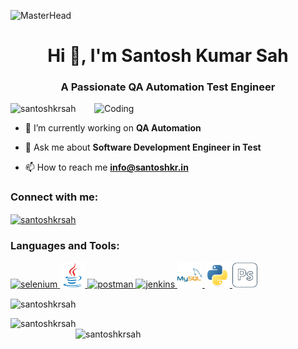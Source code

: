 ![MasterHead](https://raw.githubusercontent.com/santoshkrsah/upload/master/automationa%20testing%20banner.gif?token=GHSAT0AAAAAACTH57YFDELDSYA3FHQK2I6OZTAS47A)
<h1 align="center">Hi 👋, I'm Santosh Kumar Sah</h1>
<h3 align="center">A Passionate QA Automation Test Engineer</h3>
<img align="right" alt="Coding" width="370"  src="https://raw.githubusercontent.com/santoshkrsah/upload/master/programmer%20gif.gif?token=GHSAT0AAAAAACTH57YEZPTENKHITSBL6JKCZTAS6YA">

<p align="left"> <img src="https://komarev.com/ghpvc/?username=santoshkrsah&label=Profile%20views&color=04b928&style=flat" alt="santoshkrsah" /> </p>

- 🔭 I’m currently working on **QA Automation**

- 💬 Ask me about **Software Development Engineer in Test**

- 📫 How to reach me **info@santoshkr.in**

<h3 align="left">Connect with me:</h3>
<p align="left">
<a href="https://linkedin.com/in/santoshkrsah" target="blank"><img align="center" src="https://raw.githubusercontent.com/rahuldkjain/github-profile-readme-generator/master/src/images/icons/Social/linked-in-alt.svg" alt="santoshkrsah" height="30" width="40" /></a>
</p>

<h3 align="left">Languages and Tools:</h3>
<p align="left"> </a> <a href="https://www.selenium.dev" target="_blank" rel="noreferrer"> <img src="https://raw.githubusercontent.com/detain/svg-logos/780f25886640cef088af994181646db2f6b1a3f8/svg/selenium-logo.svg" alt="selenium" width="40" height="40"/> </a> 
<a href="https://www.java.com" target="_blank" rel="noreferrer"> <img src="https://raw.githubusercontent.com/devicons/devicon/master/icons/java/java-original.svg" alt="java" width="40" height="40"/> </a>
<a href="https://postman.com" target="_blank" rel="noreferrer"> <img src="https://www.vectorlogo.zone/logos/getpostman/getpostman-icon.svg" alt="postman" width="40" height="40"/> </a> 
<a href="https://www.jenkins.io" target="_blank" rel="noreferrer"> <img src="https://www.vectorlogo.zone/logos/jenkins/jenkins-icon.svg" alt="jenkins" width="40" height="40"/> </a> 
<a href="https://www.mysql.com/" target="_blank" rel="noreferrer"> <img src="https://raw.githubusercontent.com/devicons/devicon/master/icons/mysql/mysql-original-wordmark.svg" alt="mysql" width="40" height="40"/> </a>
<a href="https://www.python.org" target="_blank" rel="noreferrer"> <img src="https://raw.githubusercontent.com/devicons/devicon/master/icons/python/python-original.svg" alt="python" width="40" height="40"/> </a>
<a href="https://www.photoshop.com/en" target="_blank" rel="noreferrer"> <img src="https://raw.githubusercontent.com/devicons/devicon/master/icons/photoshop/photoshop-line.svg" alt="photoshop" width="40" height="40"/> </a> </p>



<p><img align="center" width="350" src="https://github-readme-stats.vercel.app/api/top-langs?username=santoshkrsah&show_icons=true&theme=dark&text_color=51e17c&locale=en&layout=compact" alt="santoshkrsah" /></p>

<p><img align="left" width="400" src="https://github-readme-streak-stats.herokuapp.com/?user=santoshkrsah&theme=dark" alt="santoshkrsah" /></p>

<p>&nbsp;<img align="right" width="400" src="https://github-readme-stats.vercel.app/api?username=santoshkrsah&show_icons=true&theme=radical&locale=en" alt="santoshkrsah" /></p>






